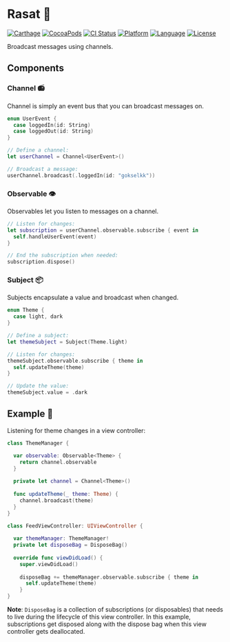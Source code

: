 # Rasat :tokyo_tower:

[![Carthage](https://img.shields.io/badge/Carthage-compatible-4BC51D.svg?style=flat)](https://github.com/Carthage/Carthage)
[![CocoaPods](https://img.shields.io/cocoapods/v/Rasat.svg?style=flat)](http://cocoapods.org/pods/Rasat)
[![CI Status](http://img.shields.io/travis/gokselkoksal/Rasat.svg?style=flat)](https://travis-ci.org/gokselkoksal/Rasat)
[![Platform](https://img.shields.io/cocoapods/p/Rasat.svg?style=flat)](http://cocoadocs.org/docsets/Rasat)
[![Language](https://img.shields.io/badge/swift-4.2-orange.svg)](http://swift.org)
[![License](https://img.shields.io/badge/license-MIT-lightgrey.svg)](https://github.com/gokselkoksal/Rasat/blob/master/LICENSE.txt)

Broadcast messages using channels.

## Components

### Channel :radio:

Channel is simply an event bus that you can broadcast messages on.

```swift
enum UserEvent {
  case loggedIn(id: String)
  case loggedOut(id: String)
}

// Define a channel:
let userChannel = Channel<UserEvent>()

// Broadcast a message:
userChannel.broadcast(.loggedIn(id: "gokselkk"))
```

### Observable :eye:

Observables let you listen to messages on a channel.

```swift
// Listen for changes:
let subscription = userChannel.observable.subscribe { event in
  self.handleUserEvent(event)
}

// End the subscription when needed:
subscription.dispose()
```

### Subject :package:

Subjects encapsulate a value and broadcast when changed.

```swift
enum Theme {
  case light, dark
}

// Define a subject:
let themeSubject = Subject(Theme.light)

// Listen for changes:
themeSubject.observable.subscribe { theme in
  self.updateTheme(theme)
}

// Update the value:
themeSubject.value = .dark
```

## Example :japanese_castle:

Listening for theme changes in a view controller:

```swift
class ThemeManager {

  var observable: Observable<Theme> {
    return channel.observable
  }
  
  private let channel = Channel<Theme>()
  
  func updateTheme(_ theme: Theme) {
    channel.broadcast(theme)
  }
}

class FeedViewController: UIViewController {
  
  var themeManager: ThemeManager!
  private let disposeBag = DisposeBag()
  
  override func viewDidLoad() {
    super.viewDidLoad()
    
    disposeBag += themeManager.observable.subscribe { theme in
      self.updateTheme(theme)
    }
}
```
**Note**: `DisposeBag` is a collection of subscriptions (or disposables) that needs to live during the lifecycle of this view controller. In this example, subscriptions get disposed along with the dispose bag when this view controller gets deallocated.
